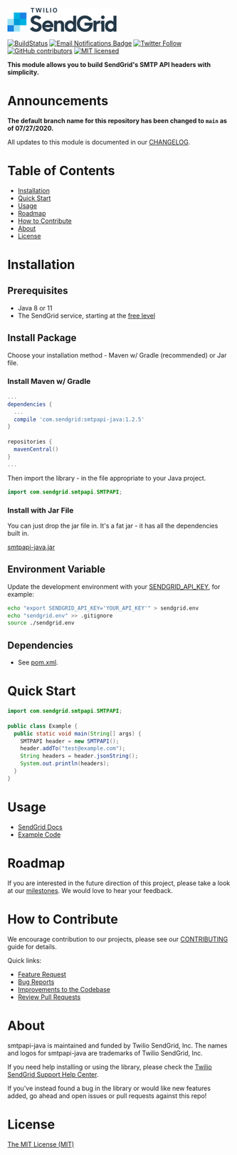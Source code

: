 ![SendGrid Logo](twilio_sendgrid_logo.png)

[![BuildStatus](https://travis-ci.org/sendgrid/smtpapi-java.svg?branch=main)](https://travis-ci.org/sendgrid/smtpapi-java)
[![Email Notifications Badge](https://dx.sendgrid.com/badge/java)](https://dx.sendgrid.com/newsletter/java)
[![Twitter Follow](https://img.shields.io/twitter/follow/sendgrid.svg?style=social&label=Follow)](https://twitter.com/sendgrid)
[![GitHub contributors](https://img.shields.io/github/contributors/sendgrid/smtpapi-java.svg)](https://github.com/sendgrid/smtpapi-java/graphs/contributors)
[![MIT licensed](https://img.shields.io/badge/license-MIT-blue.svg)](./LICENSE.txt)

**This module allows you to build SendGrid's SMTP API headers with simplicity.**

# Announcements
**The default branch name for this repository has been changed to `main` as of 07/27/2020.**

All updates to this module is documented in our [CHANGELOG](CHANGELOG.md).

# Table of Contents
- [Installation](#installation)
- [Quick Start](#quick-start)
- [Usage](#usage)
- [Roadmap](#roadmap)
- [How to Contribute](#contribute)
- [About](#about)
- [License](#license)

<a name="installation"></a>
# Installation

## Prerequisites

- Java 8 or 11
- The SendGrid service, starting at the [free level](https://sendgrid.com/free?source=smtpapi-java)

## Install Package

Choose your installation method - Maven w/ Gradle (recommended) or Jar file.

### Install Maven w/ Gradle

```groovy
...
dependencies {
  ...
  compile 'com.sendgrid:smtpapi-java:1.2.5'
}

repositories {
  mavenCentral()
}
...
```

Then import the library - in the file appropriate to your Java project.

```java
import com.sendgrid.smtpapi.SMTPAPI;
```

### Install with Jar File

You can just drop the jar file in. It's a fat jar - it has all the dependencies built in.

[smtpapi-java.jar](https://sendgrid-open-source.s3.amazonaws.com/smtpapi-java/smtpapi-java.jar)


## Environment Variable

Update the development environment with your [SENDGRID_API_KEY](https://app.sendgrid.com/settings/api_keys), for example:

```bash
echo "export SENDGRID_API_KEY='YOUR_API_KEY'" > sendgrid.env
echo "sendgrid.env" >> .gitignore
source ./sendgrid.env
```

## Dependencies

- See [pom.xml](pom.xml).

<a name="quick-start"></a>
# Quick Start

```java
import com.sendgrid.smtpapi.SMTPAPI;

public class Example {
  public static void main(String[] args) {
    SMTPAPI header = new SMTPAPI();
    header.addTo("test@example.com");
    String headers = header.jsonString();
    System.out.println(headers);
  }
}
```

<a name="usage"></a>
# Usage

- [SendGrid Docs](https://sendgrid.com/docs/API_Reference/SMTP_API/index.html)
- [Example Code](examples)

<a name="roadmap"></a>
# Roadmap

If you are interested in the future direction of this project, please take a look at our [milestones](https://github.com/sendgrid/smtpapi-java/milestones). We would love to hear your feedback.

<a name="contribute"></a>
# How to Contribute

We encourage contribution to our projects, please see our [CONTRIBUTING](CONTRIBUTING.md) guide for details.

Quick links:

- [Feature Request](CONTRIBUTING.md#feature-request)
- [Bug Reports](CONTRIBUTING.md#submit-a-bug-report)
- [Improvements to the Codebase](CONTRIBUTING.md#improvements_to_the_codebase)
- [Review Pull Requests](CONTRIBUTING.md#code-reviews)

<a name="about"></a>
# About

smtpapi-java is maintained and funded by Twilio SendGrid, Inc. The names and logos for smtpapi-java are trademarks of Twilio SendGrid, Inc.

If you need help installing or using the library, please check the [Twilio SendGrid Support Help Center](https://support.sendgrid.com).

If you've instead found a bug in the library or would like new features added, go ahead and open issues or pull requests against this repo!

<a name="license"></a>
# License
[The MIT License (MIT)](LICENSE.md)
